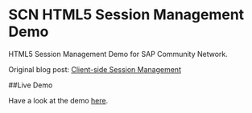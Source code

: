 SCN HTML5 Session Management Demo
========

HTML5 Session Management Demo for SAP Community Network. 

Original blog post: [Client-side Session Management](http://scn.sap.com/welcome)

##Live Demo

Have a look at the demo [here](http://neko36.github.io/SCN_CSSH/input.html).


